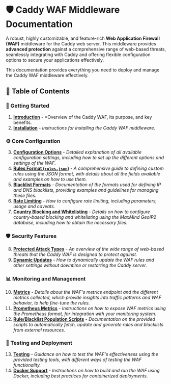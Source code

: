 # 🛡️ Caddy WAF Middleware Documentation

A robust, highly customizable, and feature-rich **Web Application Firewall (WAF)** middleware for the Caddy web server. This middleware provides **advanced protection** against a comprehensive range of web-based threats, seamlessly integrating with Caddy and offering flexible configuration options to secure your applications effectively.

This documentation provides everything you need to deploy and manage the Caddy WAF middleware effectively.

## 📑 Table of Contents

### 🚀 Getting Started

1.  **[Introduction](introduction.md)** - *Overview of the Caddy WAF, its purpose, and key benefits.
2.  **[Installation](installation.md)** - *Instructions for installing the Caddy WAF middleware.* 

### ⚙️ Core Configuration

3.  **[Configuration Options](configuration.md)** - *Detailed explanation of all available configuration settings, including how to set up the different options and settings of the WAF.*
4.  **[Rules Format (`rules.json`)](rules.md)** - *A comprehensive guide to defining custom rules using the JSON format, with details about all the fields available and examples on how to use them.*
5.   **[Blacklist Formats](blacklists.md)** - *Documentation of the formats used for defining IP and DNS blacklists, providing examples and guidelines for managing these files.*
6.   **[Rate Limiting](ratelimit.md)** - *How to configure rate limiting, including parameters, usage and caveats.*
7.  **[Country Blocking and Whitelisting](geoblocking.md)** - *Details on how to configure country-based blocking and whitelisting using the MaxMind GeoIP2 database, including how to obtain the necessary files.*

### 🛡️ Security Features

8.  **[Protected Attack Types](attacks.md)** - *An overview of the wide range of web-based threats that the Caddy WAF is designed to protect against.*
9. **[Dynamic Updates](dynamicupdates.md)** - *How to dynamically update the WAF rules and other settings without downtime or restarting the Caddy server.*

### 📊 Monitoring and Management

10. **[Metrics](metrics.md)** - *Details about the WAF's metrics endpoint and the different metrics collected, which provide insights into traffic patterns and WAF behavior, to help fine-tune the rules.*
11. **[Prometheus Metrics](prometheus.md)** - *Instructions on how to expose WAF metrics using the Prometheus format, for integration with your monitoring system.*
12. **[Rule/Blacklist Population Scripts](scripts.md)** - *Documentation on the provided scripts to automatically fetch, update and generate rules and blacklists from external resources.*

### 🧪 Testing and Deployment

13.  **[Testing](testing.md)** - *Guidance on how to test the WAF's effectiveness using the provided testing tools, with different ways of testing the WAF functionality.*
14.  **[Docker Support](docker.md)** - *Instructions on how to build and run the WAF using Docker, including best practices for containerized deployments.*
